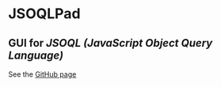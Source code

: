 ﻿# JSOQLPad
## GUI for *JSOQL (JavaScript Object Query Language)*

See the [GitHub page](https://github.com/tastott/jsoql)


